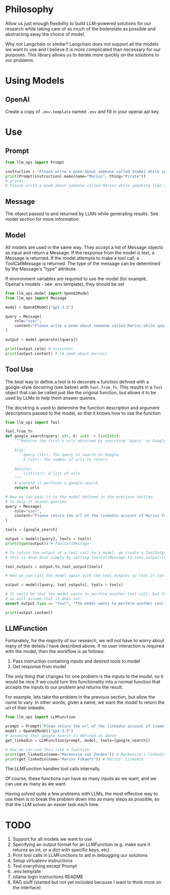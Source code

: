 # Philosophy

Allow us just enough flexibility to build LLM-powered solutions for our research while
taking care of as much of the boilerplate as possible and abstracting away the choice of model.

Why not Langchain or similar? Langchain does not support all the models we want to use and I believe it is more complicated than necessary for our purposes. This library allows us to iterate more quickly on the
solutions to our problems.

# Using Models

## OpenAI

Create a copy of `.env.template` named `.env` and fill in your openai api key.

# Use

## Prompt

```python
from llm_ops import Prompt

instruction = "Please write a poem about someone called {name} while speaking like a {thing}"
print(Prompt(instruction).make(name="Marios", thing="Pirate"))
# prints:
# Please write a poem about someone called Marios while speaking like a Pirate
```

## Message

The object passed to and returned by LLMs while generating results. See model section
for more information

## Model

All models are used in the same way. They accept a list of Message objects as input
and return a Message. If the response from the model is text, a Message is returned.
If the model attempts to make a tool call, a ToolCallMessage is returned. The type of
the message can be determined by the Message's "type" attribute.

If environment variables are required to use the model (for example, Openai's models - see .env.template), they should be set 

```python
from llm_ops.model import OpenAIModel
from llm_ops import Message

model = OpenAIModel("gpt-3.5")

query = Message(
    role="user", 
    content="Please write a poem about someone called Marios while speaking like a Pirate"
)

output = model.generate([query])

print(output.role) # assistant
print(output.content) # (A poem about marios)
```

## Tool Use

The best way to define a tool is to decorate a function defined with a google-style docstring
(see below) with `Tool.from_fn`. This results in a `Tool` object that can be called just like the original function, but allows it to be used by LLMs to help them answer queries. 

The docstring is used to determine the function description and argument descriptions passed to the model, so that it knows how to use the function

```python
from llm_ops import Tool

Tool.from_fn
def google_search(query: str, k: int) -> list[str]:
    """Returns the first k urls obtained by searching 'query' on Google

    Args:
        query (str): The query to search on Google
        k (int): The number of urls to return
    
    Returns:
        list[str]: A list of urls
    """
    # pretend it performs a google search
    return urls

# Now we can pass it to the model defined in the previous section
# to help it answer queries
query = Message(
    role="user",
    content="Please return the url of the linkedin account of Marios Fokaefs"
)

tools = [google_search]

output = model([query], tools = tools)
print(type(output)) # ToolCallMessage

# To return the output of a tool call to a model, we create a ToolOutputMessage
# this is done most simply by calling ToolCallMessage.to_tool_output(tools)

tool_outputs = output.to_tool_output(tools)

# Now we can call the model again with the tool outputs so that it can generate the final answer

output = model([query, tool_outputs], tools = tools)

# It could be that the model wants to perform another tool call, but for this demo
# we will assume that it does not:
assert output.type == "text", "The model wants to perform another tool call"

print(output.content)
```

## LLMFunction

Fortunately, for the majority of our research, we will not have to worry about many of the details I have described above. If no user interaction is required with the model, then the workflow is as follows: 

1. Pass instruction containing inputs and desired tools to model
2. Get response from model

The only thing that changes for one problem is the inputs to the model, so it would be nice if
we could turn this functionality into a normal function that accepts the inputs to our problem and returns the result. 

For example, lets take the problem in the previous section, but allow the name to vary. In other words, given a name, we want the model to return the url of their linkedin.

```python
from llm_ops import LLMFunction

prompt = Prompt("Pleae return the url of the linkedin account of {name}")
model = OpenAIModel("gpt-3.5")
# assuming that google_search is defined as above
get_linkedin = LLMFunction(prompt, model, tools=[google_search])

# now we can use this like a function
print(get_linkedin(name="Mackenzie van Zanden")) # Mackenzie's linkedin
print(get_linkedin(name="Marios Fokaefs")) # Marios' Linkedin

```

The LLMFunction handles tool calls internally. 

Of course, these functions can have as many inputs as we want, and we can use as many as we want. 

Having solved quite a few problems with LLMs, the most effective way to use them is to break the problem down into as many steps as possible, so that the LLM solves an easier task each time. 

# TODO

1. Support for all models we want to use
2. Specifying an output format for an LLMFunction (e.g. make sure it returns an int, or a dict with specific keys, etc)
3. Print tool calls in LLMFunctions to aid in debugging our solutions
4. Setup virtualenv instructions
5. Test everything except Prompt
6. .env.template
7. ollama login instructions README
8. RAG stuff (started but not yet included because I want to think more on the interface)